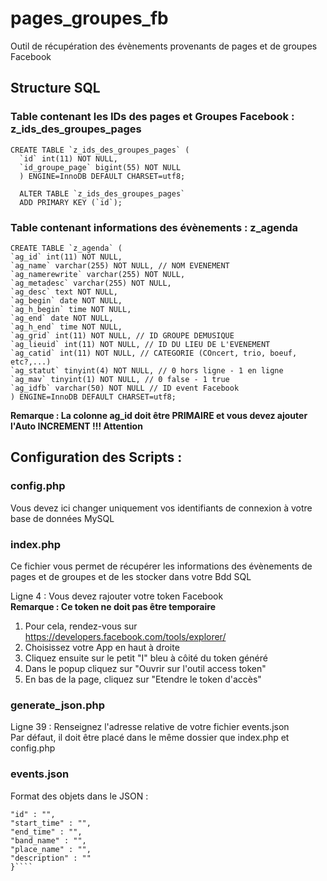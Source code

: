 # pages_groupes_fb
Outil de récupération des évènements provenants de pages et de groupes Facebook

## Structure SQL
### Table contenant les IDs des pages et Groupes Facebook : z_ids_des_groupes_pages
````
CREATE TABLE `z_ids_des_groupes_pages` (
  `id` int(11) NOT NULL,
  `id_groupe_page` bigint(55) NOT NULL
  ) ENGINE=InnoDB DEFAULT CHARSET=utf8;

  ALTER TABLE `z_ids_des_groupes_pages`
  ADD PRIMARY KEY (`id`);
````

### Table contenant informations des évènements : z_agenda
````
CREATE TABLE `z_agenda` ( 
`ag_id` int(11) NOT NULL, 
`ag_name` varchar(255) NOT NULL, // NOM EVENEMENT 
`ag_namerewrite` varchar(255) NOT NULL, 
`ag_metadesc` varchar(255) NOT NULL, 
`ag_desc` text NOT NULL, 
`ag_begin` date NOT NULL, 
`ag_h_begin` time NOT NULL, 
`ag_end` date NOT NULL, 
`ag_h_end` time NOT NULL, 
`ag_grid` int(11) NOT NULL, // ID GROUPE DEMUSIQUE 
`ag_lieuid` int(11) NOT NULL, // ID DU LIEU DE L'EVENEMENT 
`ag_catid` int(11) NOT NULL, // CATEGORIE (COncert, trio, boeuf, etc?,...) 
`ag_statut` tinyint(4) NOT NULL, // 0 hors ligne - 1 en ligne 
`ag_mav` tinyint(1) NOT NULL, // 0 false - 1 true 
`ag_idfb` varchar(50) NOT NULL // ID event Facebook 
) ENGINE=InnoDB DEFAULT CHARSET=utf8;
````
**Remarque : La colonne ag_id doit être PRIMAIRE et vous devez ajouter l'Auto INCREMENT !!! Attention**

## Configuration des Scripts :
### config.php
Vous devez ici changer uniquement vos identifiants de connexion à votre base de données MySQL

### index.php
Ce fichier vous permet de récupérer les informations des évènements de pages et de groupes et de les stocker dans votre Bdd SQL<br />

Ligne 4 : Vous devez rajouter votre token Facebook<br />
**Remarque : Ce token ne doit pas être temporaire**
1. Pour cela, rendez-vous sur https://developers.facebook.com/tools/explorer/
2. Choisissez votre App en haut à droite
3. Cliquez ensuite sur le petit "I" bleu à côité du token généré
4. Dans le popup cliquez sur "Ouvrir sur l'outil access token"
5. En bas de la page, cliquez sur "Etendre le token d'accès"

### generate_json.php
Ligne 39 : Renseignez l'adresse relative de votre fichier events.json<br />
Par défaut, il doit être placé dans le même dossier que index.php et config.php

### events.json
Format des objets dans le JSON :<br />
````{
"id" : "",
"start_time" : "",
"end_time" : "",
"band_name" : "",
"place_name" : "",
"description" : ""
}````





